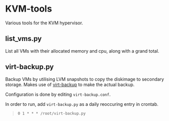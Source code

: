 # KVM-tools

Various tools for the KVM hypervisor.

## list_vms.py
List all VMs with their allocated memory and cpu, along with a grand total.

## virt-backup.py
Backup VMs by utilising LVM snapshots to copy the diskimage to secondary storage. Makes use of [virt-backup](http://gitweb.firewall-services.com/?p=virt-backup;a=blob_plain;f=virt-backup;hb=HEAD) to make the actual backup.

Configuration is done by editing `virt-backup.conf`.

In order to run, add `virt-backup.py` as a daily reoccuring entry in crontab.

> `0 1 * * * /root/virt-backup.py`
